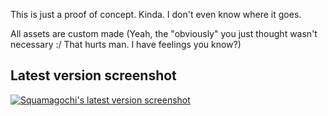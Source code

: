 This is just a proof of concept. Kinda. I don't even know where it goes.

All assets are custom made (Yeah, the "obviously" you just thought wasn't necessary :/ That hurts man. I have feelings you know?)

## Latest version screenshot

[![Squamagochi's latest version screenshot](https://github.com/hezad/Squamagochi/raw/master/screenshot.png)](https://github.com/hezad/Squamagochi/raw/master/screenshot.png) 